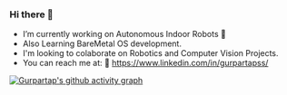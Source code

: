 ### Hi there 👋

- I’m currently working on Autonomous Indoor Robots 🤖
- Also Learning BareMetal OS development.
- I'm looking to colaborate on Robotics and Computer Vision Projects.
- You can reach me at: 📮 https://www.linkedin.com/in/gurpartapss/

[![Gurpartap's github activity graph](https://github-readme-activity-graph.vercel.app/graph?username=GurpartapSS&theme=github-compact)](https://github.com/GurpartapSS/github-readme-activity-graph)
